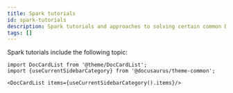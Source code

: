 ```yaml
---
title: Spark tutorials
id: spark-tutorials
description: Spark tutorials and approaches to solving certain common Data Engineering problems within Prophecy
tags: []
---
```


Spark tutorials include the following topic:

```mdx-code-block
import DocCardList from '@theme/DocCardList';
import {useCurrentSidebarCategory} from '@docusaurus/theme-common';

<DocCardList items={useCurrentSidebarCategory().items}/>
```
